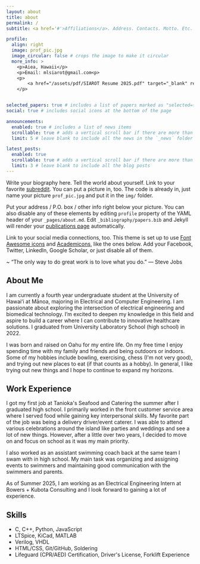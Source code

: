 ```yaml
---
layout: about
title: about
permalink: /
subtitle: <a href='#'>Affiliations</a>. Address. Contacts. Motto. Etc.

profile:
  align: right
  image: prof_pic.jpg
  image_circular: false # crops the image to make it circular
  more_info: >
    <p>Aiea, Hawaii</p>
    <p>Email: mlsiarot@gmail.com<p>
    <p>
        <a href="/assets/pdf/SIAROT Resume 2025.pdf" target="_blank" rel="noopener noreferrer" class="subtle-button">View Resume</a>
    </p>


selected_papers: true # includes a list of papers marked as "selected={true}"
social: true # includes social icons at the bottom of the page

announcements:
  enabled: true # includes a list of news items
  scrollable: true # adds a vertical scroll bar if there are more than 3 news items
  limit: 5 # leave blank to include all the news in the `_news` folder

latest_posts:
  enabled: true
  scrollable: true # adds a vertical scroll bar if there are more than 3 new posts items
  limit: 3 # leave blank to include all the blog posts
---
```


Write your biography here. Tell the world about yourself. Link to your favorite [subreddit](http://reddit.com). You can put a picture in, too. The code is already in, just name your picture `prof_pic.jpg` and put it in the `img/` folder.

Put your address / P.O. box / other info right below your picture. You can also disable any of these elements by editing `profile` property of the YAML header of your `_pages/about.md`. Edit `_bibliography/papers.bib` and Jekyll will render your [publications page](/al-folio/publications/) automatically.

Link to your social media connections, too. This theme is set up to use [Font Awesome icons](https://fontawesome.com/) and [Academicons](https://jpswalsh.github.io/academicons/), like the ones below. Add your Facebook, Twitter, LinkedIn, Google Scholar, or just disable all of them.

~ “The only way to do great work is to love what you do.” — Steve Jobs

<section id="about">
<h2>About Me</h2>
  <p>
    I am currently a fourth year undergraduate student at the University of Hawaiʻi at Mānoa, majoring in Electrical and Computer Engineering.
    I am passionate about exploring the intersection of electrical engineering and biomedical technology. 
    I’m excited to deepen my knowledge in this field and aspire to build a career where I can contribute to innovative healthcare solutions.
    I graduated from University Laboratory School (high school) in 2022.
  </p>
  <p>
    I was born and raised on Oahu for my entire life.
    On my free time I enjoy spending time with my family and friends and being outdoors or indoors.
    Some of my hobbies include bowling, exercising, chess (I'm not very good), and trying out new places to eat (if that counts as a hobby).
    In general, I like trying out new things and I hope to continue to expand my horizons.
  </p>
</section>

<section id="work">
<h2>Work Experience</h2>
  <p>
    I got my first job at Tanioka's Seafood and Catering the summer after I graduated high school.
    I primarily worked in the front customer service area where I served food while gaining key interpersonal skills.  
    My favorite part of the job was being a delivery driver/event caterer.
    I was able to attend various celebrations around the island like parties and weddings and see a lot of new things.
    However, after a little over two years, I decided to move on and focus on school as it was my main priority.
  </p>
  <p>
    I also worked as an assistant swimming coach back at the same team I swam with in high school.
    My main task was organizing and assigning events to swimmers and maintaining good communication with the swimmers and parents.
  </p>
  <p>
    As of Summer 2025, I am working as an Electrical Engineering Intern at Bowers + Kubota Consulting and I look forward to gaining a lot of experience.
  </p>
</section>

<section id="skills">
  <h2>Skills</h2>
  <ul>
    <li>C, C++, Python, JavaScript</li>
    <li>LTSpice, KiCad, MATLAB</li>
    <li>Verilog, VHDL</li>
    <li>HTML/CSS, Git/GitHub, Soldering</li>
    <li>Lifeguard (CPR/AED) Certification, Driver's License, Forklift Experience</li>
  </ul>
</section>
